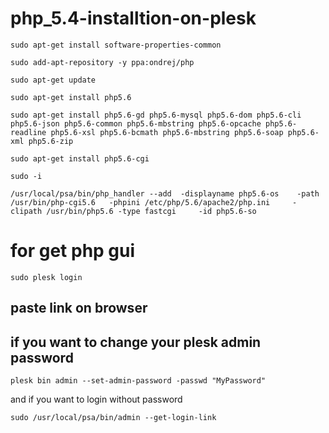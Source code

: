 # php_5.4-installtion-on-plesk
```
sudo apt-get install software-properties-common
```
```
sudo add-apt-repository -y ppa:ondrej/php
```
```
sudo apt-get update
```
```
sudo apt-get install php5.6
```
```
sudo apt-get install php5.6-gd php5.6-mysql php5.6-dom php5.6-cli php5.6-json php5.6-common php5.6-mbstring php5.6-opcache php5.6-readline php5.6-xsl php5.6-bcmath php5.6-mbstring php5.6-soap php5.6-xml php5.6-zip
```
```
sudo apt-get install php5.6-cgi
```
```
sudo -i
```
```
/usr/local/psa/bin/php_handler --add  -displayname php5.6-os    -path /usr/bin/php-cgi5.6   -phpini /etc/php/5.6/apache2/php.ini     -clipath /usr/bin/php5.6 -type fastcgi     -id php5.6-so
```

# for get php gui 
```
sudo plesk login
```
## paste link on browser

## if you want to change your plesk admin password 
```
plesk bin admin --set-admin-password -passwd "MyPassword"
```
and if you want to login without password 
```
sudo /usr/local/psa/bin/admin --get-login-link
```
